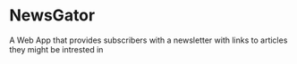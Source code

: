 # NewsGator
A Web App that provides subscribers with a newsletter with links to articles they might be intrested in
